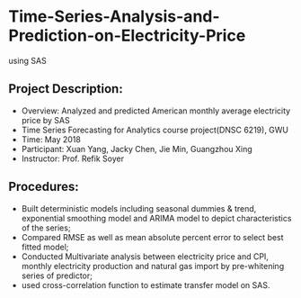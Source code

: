 # Time-Series-Analysis-and-Prediction-on-Electricity-Price
using SAS

## Project Description:
* Overview: Analyzed and predicted American monthly average electricity price by SAS
* Time Series Forecasting for Analytics course project(DNSC 6219), GWU
* Time: May 2018
* Participant: Xuan Yang, Jacky Chen, Jie Min, Guangzhou Xing
* Instructor: Prof. Refik Soyer

## Procedures:
* Built deterministic models including seasonal dummies & trend, exponential smoothing model and ARIMA model to depict characteristics of the series; 
* Compared RMSE as well as mean absolute percent error to select best fitted model; 
* Conducted Multivariate analysis between electricity price and CPI, monthly electricity production and natural gas import by pre-whitening series of predictor;
* used cross-correlation function to estimate transfer model on SAS.
